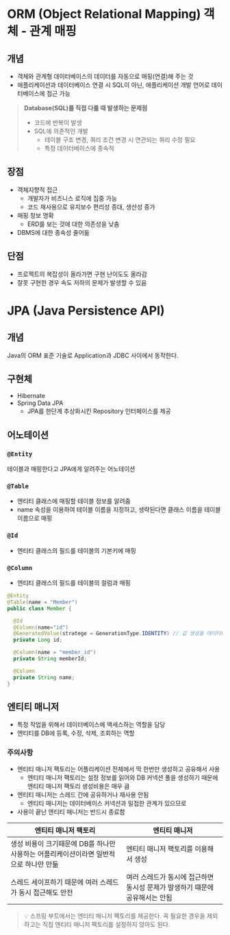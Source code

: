 # ORM (Object Relational Mapping) 객체 - 관계 매핑

## 개념

- 객체와 관계형 데이터베이스의 데이터를 자동으로 매핑(연결)해 주는 것
- 애플리케이션과 데이터베이스 연결 시 SQL이 아닌, 애플리케이션 개발 언어로 데이터베이스에 접근 가능

> **Database(SQL)를 직접 다룰 때 발생하는 문제점**
>
> - 코드에 반복이 발생 <br/>
> - SQL에 의존적인 개발
>   - 테이블 구조 변경, 쿼리 조건 변경 시 연관되는 쿼리 수정 필요
>   - 특정 데이터베이스에 종속적

## 장점

- 객체지향적 접근
  - 개발자가 비즈니스 로직에 집중 가능
  - 코드 재사용으로 유지보수 편리성 증대, 생산성 증가
- 매핑 정보 명확
  - ERD를 보는 것에 대한 의존성을 낮춤
- DBMS에 대한 종속성 줄어듦

## 단점

- 프로젝트의 복잡성이 올라가면 구현 난이도도 올라감
- 잘못 구현한 경우 속도 저하의 문제가 발생할 수 있음

# JPA (Java Persistence API)

## 개념

Java의 ORM 표준 기술로 Application과 JDBC 사이에서 동작한다.

## 구현체

- Hibernate
- Spring Data JPA
  - JPA를 한단계 추상화시킨 Repository 인터페이스를 제공

## 어노테이션

### `@Entity`

테이블과 매핑한다고 JPA에게 알려주는 어노테이션

### `@Table`

- 엔티티 클래스에 매핑할 테이블 정보를 알려줌
- name 속성을 이용하여 테이블 이름을 지정하고, 생략된다면 클래스 이름을 테이블 이름으로 매핑

### `@Id`

- 엔티티 클래스의 필드를 테이블의 기본키에 매핑

### `@Column`

- 엔티티 클래스의 필드를 테이블의 컬럼과 매핑

```java
@Entity
@Table(name = "Member")
public class Member {

  @Id
  @Column(name="id")
  @GeneratedValue(stratege = GenerationType.IDENTITY) // 값 생성을 데이터베이스에 위임
  private Long id;

  @Column(name = "member_id")
  private String memberId;

  @Column
  private String name;
}
```

## 엔티티 매니저

- 특정 작업을 위해서 데이터베이스에 액세스하는 역할을 담당
- 엔티티를 DB에 등록, 수정, 삭제, 조회하는 역할

### 주의사항

- 엔티티 매니저 팩토리는 어플리케이션 전체에서 딱 한번만 생성하고 공유해서 사용
  - 엔티티 매니저 팩토리는 설정 정보를 읽어와 DB 커넥션 풀을 생성하기 때문에 엔티티 매니저 팩토리 생성비용은 매우 큼
- 엔티티 매니저는 스레드 간에 공유하거나 재사용 안됨
  - 엔티티 매니저는 데이터베이스 커넥션과 밀접한 관계가 있으므로
- 사용이 끝난 엔티티 매니저는 반드시 종료함

| 엔티티 매니저 팩토리                                                                  | 엔티티 매니저                                                               |
| ------------------------------------------------------------------------------------- | --------------------------------------------------------------------------- |
| 생성 비용이 크기때문에 DB를 하나만 사용하는 어플리케이션이라면 일반적으로 하나만 만듦 | 엔티티 매니저 팩토리를 이용해서 생성                                        |
| 스레드 세이프하기 때문에 여러 스레드가 동시 접근해도 안전                             | 여러 스레드가 동시에 접근하면 동시성 문제가 발생하기 떄문에 공유해서는 안됨 |

> 💡 스프링 부트에서는 엔티티 매니저 팩토리를 제공한다. 꼭 필요한 경우을 제외하고는 직접 엔티티 매니저 팩토리를 설정하지 않아도 된다.
